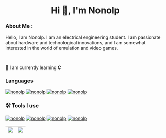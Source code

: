 <h1 align="center">Hi 👋, I'm Nonolp</h1>
<h3>About Me : </h3>
<p> Hello, I am Nonolp. I am an electrical engineering student. I am passionate about hardware and technological innovations, and I am somewhat interested in the world of emulation and video games.</p>
<br>

📘 I am currently learning **C** 


<h3 align="left"> Languages </h3>
<p align = "left">

<a href="https://en.wikipedia.org/wiki/C_(programming_language)"><img src="https://img.shields.io/badge/c%20-%2300599C.svg?&style=for-the-badge&logo=c&logoColor=white" alt="nonolp"/></a>
<a href="https://en.wikipedia.org/wiki/C%2B%2B"><img src="https://img.shields.io/badge/C++-%2300599C.svg?style=for-the-badge&logo=C%2B%2B&logoColor=white" alt="nonolp"/></a>
<a href="https://en.wikipedia.org/wiki/HTML"><img src="https://img.shields.io/badge/html5-%23E34F26.svg?style=for-the-badge&logo=html5&logoColor=white" alt="nonolp"/></a>
<a href="https://en.wikipedia.org/wiki/CSS"><img src="https://img.shields.io/badge/css3-%231572B6.svg?style=for-the-badge&logo=css3&logoColor=white" alt="nonolp"/></a>
</p>



<h3 align="left"> 🛠️ Tools I use </h3>
<p align = "left">

<a href="https://en.wikipedia.org/wiki/Visual_Studio_Code"><img src="https://img.shields.io/badge/Vscode-007ACC?style=for-the-badge&logo=visualstudiocode&logoColor=white" alt="nonolp"/></a>
<a href="https://en.wikipedia.org/wiki/Visual_Studio"><img src="https://img.shields.io/badge/Visual_Studio-5C2D91?style=for-the-badge&logo=visual%20studio&logoColor=white" alt="nonolp"/></a>
<a href="https://en.wikipedia.org/wiki/GitHub"><img src="https://img.shields.io/badge/github-121013?style=for-the-badge&logo=github&logoColor=white" alt="nonolp"/></a>
<a href="https://en.wikipedia.org/wiki/Git"><img src="https://img.shields.io/badge/git-critical?style=for-the-badge&logo=git&logoColor=white" alt="nonolp"/></a>



</p>


| ![](https://github-readme-stats.vercel.app/api/top-langs/?username=Nonolp&theme=gotham&hide_border=false&include_all_commits=false&count_private=false&layout=compact) | ![](https://github-readme-stats.vercel.app/api?username=Nonolp&theme=gotham&hide_border=false&include_all_commits=false&count_private=false) |
|---|---|


